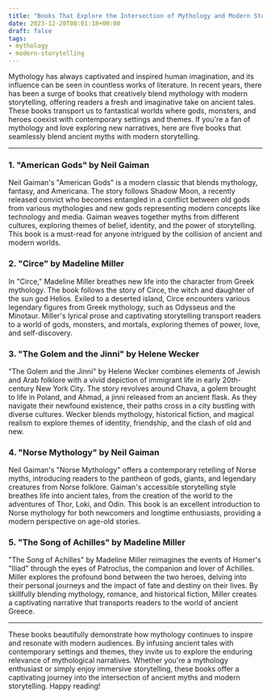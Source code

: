```yaml
---
title: "Books That Explore the Intersection of Mythology and Modern Storytelling"
date: 2023-12-20T00:01:18+00:00
draft: false
tags:
- mythology
- modern-storytelling
---
```


Mythology has always captivated and inspired human imagination, and its influence can be seen in countless works of literature. In recent years, there has been a surge of books that creatively blend mythology with modern storytelling, offering readers a fresh and imaginative take on ancient tales. These books transport us to fantastical worlds where gods, monsters, and heroes coexist with contemporary settings and themes. If you're a fan of mythology and love exploring new narratives, here are five books that seamlessly blend ancient myths with modern storytelling.

---

### 1. "American Gods" by Neil Gaiman

Neil Gaiman's "American Gods" is a modern classic that blends mythology, fantasy, and Americana. The story follows Shadow Moon, a recently released convict who becomes entangled in a conflict between old gods from various mythologies and new gods representing modern concepts like technology and media. Gaiman weaves together myths from different cultures, exploring themes of belief, identity, and the power of storytelling. This book is a must-read for anyone intrigued by the collision of ancient and modern worlds.

### 2. "Circe" by Madeline Miller

In "Circe," Madeline Miller breathes new life into the character from Greek mythology. The book follows the story of Circe, the witch and daughter of the sun god Helios. Exiled to a deserted island, Circe encounters various legendary figures from Greek mythology, such as Odysseus and the Minotaur. Miller's lyrical prose and captivating storytelling transport readers to a world of gods, monsters, and mortals, exploring themes of power, love, and self-discovery.

### 3. "The Golem and the Jinni" by Helene Wecker

"The Golem and the Jinni" by Helene Wecker combines elements of Jewish and Arab folklore with a vivid depiction of immigrant life in early 20th-century New York City. The story revolves around Chava, a golem brought to life in Poland, and Ahmad, a jinni released from an ancient flask. As they navigate their newfound existence, their paths cross in a city bustling with diverse cultures. Wecker blends mythology, historical fiction, and magical realism to explore themes of identity, friendship, and the clash of old and new.

### 4. "Norse Mythology" by Neil Gaiman

Neil Gaiman's "Norse Mythology" offers a contemporary retelling of Norse myths, introducing readers to the pantheon of gods, giants, and legendary creatures from Norse folklore. Gaiman's accessible storytelling style breathes life into ancient tales, from the creation of the world to the adventures of Thor, Loki, and Odin. This book is an excellent introduction to Norse mythology for both newcomers and longtime enthusiasts, providing a modern perspective on age-old stories.

### 5. "The Song of Achilles" by Madeline Miller

"The Song of Achilles" by Madeline Miller reimagines the events of Homer's "Iliad" through the eyes of Patroclus, the companion and lover of Achilles. Miller explores the profound bond between the two heroes, delving into their personal journeys and the impact of fate and destiny on their lives. By skillfully blending mythology, romance, and historical fiction, Miller creates a captivating narrative that transports readers to the world of ancient Greece.

---
 
These books beautifully demonstrate how mythology continues to inspire and resonate with modern audiences. By infusing ancient tales with contemporary settings and themes, they invite us to explore the enduring relevance of mythological narratives. Whether you're a mythology enthusiast or simply enjoy immersive storytelling, these books offer a captivating journey into the intersection of ancient myths and modern storytelling. Happy reading!